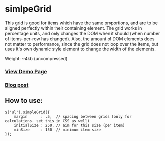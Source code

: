 simlpeGrid
========

This grid is good for items which have the same proportions, and are to be aligned perfectly within their containing element. 
The grid works in percentage units, and only changes the DOM when it should (when number of items-per-row has changed). 
Also, the amount of DOM elements does not matter to performance, since the grid does not loop over the items, 
but uses it's own dynamic style element to change the width of the elements.

Weight: ~4kb (uncompressed)

### [View Demo Page](http://cdpn.io/kLjDK)

### [Blog post](http://dropthebit.com/757/)

## How to use:
    $('ul').simpleGrid({
        margin      : .5,  // spacing between grids (only for calculations. set this in CSS as well)
        initialSize : 250, // aim for this size (per item)
        minSize     : 150  // minimum item size
    });
